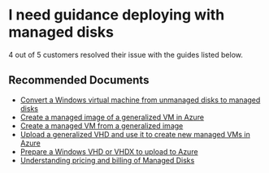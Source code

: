 <properties
	pageTitle="I need guidance deploying with managed disks"
	description="I need guidance deploying with managed disks"
	service="microsoft.compute"
	resource="virtualmachines"
	authors="ScottAzure"
	authoralias="scotro"
	displayOrder=""
	selfHelpType="generic"
	supportTopicIds="32628271"
	resourceTags=""
	productPesIds="14749"
	cloudEnvironments="public"
/>

# I need guidance deploying with managed disks

4 out of 5 customers resolved their issue with the guides listed below.<br>

## **Recommended Documents**

* [Convert a Windows virtual machine from unmanaged disks to managed disks](https://docs.microsoft.com/azure/virtual-machines/windows/convert-unmanaged-to-managed-disks)
* [Create a managed image of a generalized VM in Azure](https://docs.microsoft.com/azure/virtual-machines/windows/capture-image-resource)<br>
* [Create a managed VM from a generalized image](https://docs.microsoft.com/azure/virtual-machines/windows/create-vm-generalized-managed)<br>
* [Upload a generalized VHD and use it to create new managed VMs in Azure](https://docs.microsoft.com/azure/virtual-machines/windows/upload-generalized-managed)<br>
* [Prepare a Windows VHD or VHDX to upload to Azure](https://docs.microsoft.com//azure/virtual-machines/windows/prepare-for-upload-vhd-image)<br>
* [Understanding pricing and billing of Managed Disks](https://docs.microsoft.com/azure/virtual-machines/windows/managed-disks-overview#pricing-and-billing)
